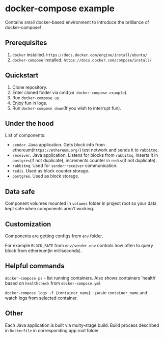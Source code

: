 # docker-compose example
Contains small docker-based environment to introduce the brilliance of docker-compose!
## Prerequisites
1. `docker` installed. `https://docs.docker.com/engine/install/ubuntu/`
2. `docker-compose` installed. `https://docs.docker.com/compose/install/`
## Quickstart
1. Clone repository.
2. Enter cloned folder via cmd(`cd docker-compose-example`).
3. Run `docker-compose up`.
4. Enjoy fun in logs.
5. Run `docker-compose down`(If you wish to interrupt fun).
## Under the hood
List of components:
- `sender`. Java application. Gets block info from ethereum(`https://ethereum.org/`) test network and sends it to `rabbitmq`.
- `receiver`. Java application. Listens for blocks from `rabbitmq`, inserts it in `postgres`(if not duplicate), increments counter in `redis`(if not duplicate).
- `rabbitmq`. Used for `sender`-`receiver` communication.
- `redis`. Used as block counter storage.
- `postgres`. Used as block storage.
## Data safe
Component volumes mounted in `volumes` folder in project root so your data kept safe when components aren't working.
## Customization
Components are getting configs from `env` folder.

For example `BLOCK_RATE` from `env/sender.env` controls how often to query block from ethereum(in milliseconds).
## Helpful commands
`docker-compose ps` - list running containers. Also shows containers 'health' based on `healthcheck` from `docker-compose.yml`

`docker-compose logs -f {container_name}` - paste `container_name` and watch logs from selected container.
## Other
Each Java application is built via multy-stage build. Build process described in `Dockerfile` in corresponding app root folder
